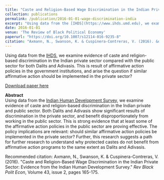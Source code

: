 ```yaml
---
title: "Caste and Religion-Based Wage Discrimination in the Indian Private Sector: Evidence from the Indian Human Development Survey"
collection: publications
permalink: /publication/2016-01-01-wage-discrimination-india
excerpt: "Using data from the [IHDS](https://www.ihds.umd.edu), we examine evidence of caste and religion-based discrimination in the Indian private sector compared with the public sector for both Dalits and Adivasis. This is result of affirmative action policies in the government institutions, and arise the question if similar affirmative action should be implemented in the private sector?"
date: 2016-01-01
venue: 'The Review of Black Political Economy'
paperurl: "https://doi.org/10.1007/s12114-016-9235-8"
citation: "Axmann, N., Swanson, K. & Cuspinera-Contreras, V. (2016). &quot;Caste and Religion-Based Wage Discrimination in the Indian Private Sector: Evidence from the Indian Human Development Survey.&quot; <i>Rev Black Polit Econ</i>, Volume 43, issue 2, pages 165-175."
---
```


Using data from the [IHDS](https://www.ihds.umd.edu), we examine evidence of caste and religion-based discrimination in the Indian private sector compared with the public sector for both Dalits and Adivasis. This is result of affirmative action policies in the government institutions, and arise the question if similar affirmative action should be implemented in the private sector?

[Download paper here](https://journals.sagepub.com/doi/pdf/10.1007/s12114-016-9235-8)

**Abstract**  
Using data from the [Indian Human Development Survey](https://www.ihds.umd.edu), we examine evidence of caste and religion-based discrimination in the Indian private and public sector. Both Dalits and Adivasis show significant results of discrimination in the private sector, and benefit disproportionately from working in the public sector. This is strong evidence that at least some of the affirmative action policies in the public sector are proving effective. The policy implications are relevant: should similar affirmative action policies be implemented in the private sector? Further, this research suggests a path for further research to understand why protected castes do not benefit from affirmative action programs to the same extent as Dalits and Adivasis.

Recommended citation: Axmann, N., Swanson, K. & Cuspinera-Contreras, V. (2016). &quot;Caste and Religion-Based Wage Discrimination in the Indian Private Sector: Evidence from the Indian Human Development Survey.&quot; <i>Rev Black Polit Econ</i>, Volume 43, issue 2, pages 165-175.